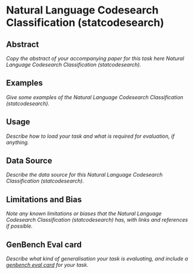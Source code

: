# Natural Language Codesearch Classification (statcodesearch)

## Abstract
*Copy the abstract of your accompanying paper for this task here Natural Language Codesearch Classification (statcodesearch).*

## Examples
*Give some examples of the Natural Language Codesearch Classification (statcodesearch).*

## Usage
*Describe how to load your task and what is required for evaluation, if anything.*

## Data Source
*Describe the data source for this Natural Language Codesearch Classification (statcodesearch).*

## Limitations and Bias
*Note any known limitations or biases that the Natural Language Codesearch Classification (statcodesearch) has, with links and references if possible.*

## GenBench Eval card
*Describe what kind of generalisation your task is evaluating, and include a [genbench eval card](https://genbench.org/eval_cards/) for your task*.
